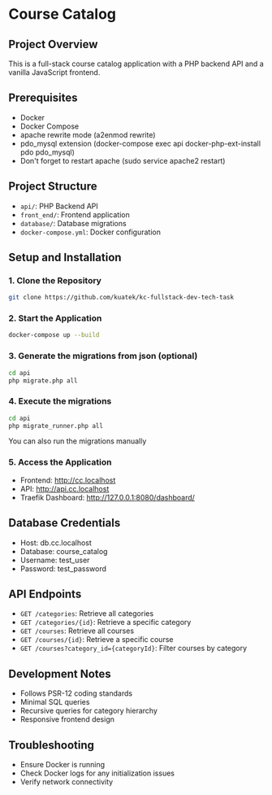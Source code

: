 # Course Catalog

## Project Overview
This is a full-stack course catalog application with a PHP backend API and a vanilla JavaScript frontend.

## Prerequisites
- Docker
- Docker Compose
- apache rewrite mode (a2enmod rewrite)
- pdo_mysql extension (docker-compose exec api docker-php-ext-install pdo pdo_mysql)
- Don't forget to restart apache (sudo service apache2 restart)

## Project Structure
- `api/`: PHP Backend API
- `front_end/`: Frontend application
- `database/`: Database migrations
- `docker-compose.yml`: Docker configuration

## Setup and Installation

### 1. Clone the Repository
```bash
git clone https://github.com/kuatek/kc-fullstack-dev-tech-task
```

### 2. Start the Application
```bash
docker-compose up --build
```

### 3. Generate the migrations from json (optional)
```bash
cd api
php migrate.php all
```

### 4. Execute the migrations
```bash
cd api
php migrate_runner.php all
```
You can also run the migrations manually

### 5. Access the Application
- Frontend: http://cc.localhost
- API: http://api.cc.localhost
- Traefik Dashboard: http://127.0.0.1:8080/dashboard/

## Database Credentials
- Host: db.cc.localhost
- Database: course_catalog
- Username: test_user
- Password: test_password

## API Endpoints
- `GET /categories`: Retrieve all categories
- `GET /categories/{id}`: Retrieve a specific category
- `GET /courses`: Retrieve all courses
- `GET /courses/{id}`: Retrieve a specific course
- `GET /courses?category_id={categoryId}`: Filter courses by category

## Development Notes
- Follows PSR-12 coding standards
- Minimal SQL queries
- Recursive queries for category hierarchy
- Responsive frontend design

## Troubleshooting
- Ensure Docker is running
- Check Docker logs for any initialization issues
- Verify network connectivity
